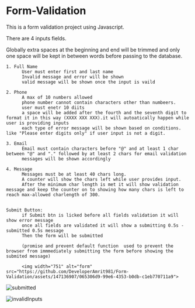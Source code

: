 # Form-Validation
This is a form validation project using Javascript. 

There are 4 inputs fields.

Globally extra spaces at the beginning and end will be trimmed and only one space will be kept in between words before passing to the database. 


    1. Full Name
          User must enter first and last name
          Invalid message and error will be shown
          valid message will be shown once the input is vaild
          
    2. Phone
          A max of 10 numbers allowed
          phone number cannot contain characters other than numbeers.
          user must enetr 10 diits
          a space will be added after the fourth and the seventh digit to format it in this way (XXXX XXX XXX).it will autoatically happen while user is providing inputs
          each type of error message will be shown based on conditions. like "Please enter digits only" if user input is not a digit. 
          
    3. Email
          Email must contain characters before "@" and at least 1 char between "@" and "." followed by at least 2 chars for email validation
          messages will be shown accordingly
          
    4. Message
          Messages must be at least 40 chars long.
          A counter will show the chars left while user provides input.
          After the minimum char length is met it will show validation message and keep the counter on to showing how many chars is left to reach max-allowed charlength of 300.


    Submit Button:
          if Submit btn is licked before all fields validation it will show error message
          once all fields are validated it will show a submitting 0.5s -submitted 0.5s message
          Then the form will be submitted

          (promise and prevent default function  used to prevent the browser from immmediately submitting the form before showing the submited message)
          
          <img width="751" alt="form" src="https://github.com/DeveloperAmrit981/Form-Validation/assets/147136907/065306d9-99e6-4353-b0db-c1eb770711a9">

  
![submitted](https://github.com/DeveloperAmrit981/Form-Validation/assets/147136907/3e4b512a-1cc8-4aba-90db-1e0b93339333)

          
![invalidInputs](https://github.com/DeveloperAmrit981/Form-Validation/assets/147136907/f685c1c2-7d09-4486-89a5-c0a186439fd3)


